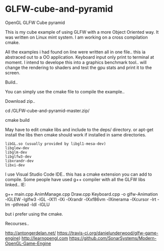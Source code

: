 # GLFW-cube-and-pyramid

OpenGL GLFW Cube pyramid 

This is my cube example of using GLFW with a more Object Oriented way. It was written on Linux mint system. I am working on a cross compilation cmake.

All the examples i had found on line were written all in one file.. this ia abstraced out to a OO application. Keyboard input only print to terminal at moment. I intend to develope this into a graphics benchmark tool.. will change the rendering to shaders and test the gpu stats and print it to the screen.

Build..

You can simply use the cmake file to compile the example.. 

 Download zip..
 
 cd /GLFW-cube-and-pyramid-master.zip/
 
 cmake build

May have to edit cmake libs and include to the deps/ directory. or apt-get install the libs then cmake should work if installed in same directories.

	libGL.so (usually provided by libgl1-mesa-dev)
	libglew-dev
    libglm-dev  
	libglfw3-dev
    libxrandr-dev 
    libxi-dev

I use Visual Studio Code IDE.. this has a cmake extension you can add to compile. Some people have used g++ compiler with all the GLFW libs linked.. IE: 

g++ main.cpp AnimManage.cpp Draw.cpp Keyboard.cpp -o glfw-Animation -lGLEW -lglfw3 -lGL -lX11 -lXi -lXrandr -lXxf86vm -lXinerama -lXcursor -lrt -lm -pthread -ldl -lGLU

but i prefer using the cmake.

Recourses..

http://antongerdelan.net/
https://travis-ci.org/danielunderwood/glfw-game-engine)
http://learnopengl.com
https://github.com/SonarSystems/Modern-OpenGL-Game-Engine

